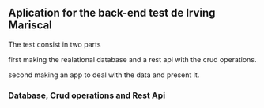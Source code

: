 ## Aplication for the back-end test de Irving Mariscal

The test consist in two parts

first making the realational database and a rest api with the crud operations.

second making an app to deal with the data and present it.


### Database, Crud operations and Rest Api

 





